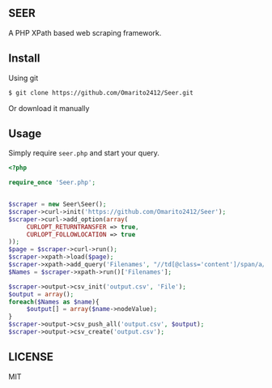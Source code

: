 ## SEER

A PHP XPath based web scraping framework.

Install
-----

Using git
```bash
$ git clone https://github.com/Omarito2412/Seer.git
```
Or download it manually 


Usage
-----
Simply require `seer.php` and start your query. 


````php
<?php

require_once 'Seer.php';


$scraper = new Seer\Seer();
$scraper->curl->init('https://github.com/Omarito2412/Seer');
$scraper->curl->add_option(array(
     CURLOPT_RETURNTRANSFER => true,
     CURLOPT_FOLLOWLOCATION => true
));
$page = $scraper->curl->run();
$scraper->xpath->load($page);
$scraper->xpath->add_query('Filenames', "//td[@class='content']/span/a/text()");
$Names = $scraper->xpath->run()['Filenames'];

$scraper->output->csv_init('output.csv', 'File');
$output = array();
foreach($Names as $name){
     $output[] = array($name->nodeValue);
}
$scraper->output->csv_push_all('output.csv', $output);
$scraper->output->csv_create('output.csv');
````

LICENSE 
-----
MIT
